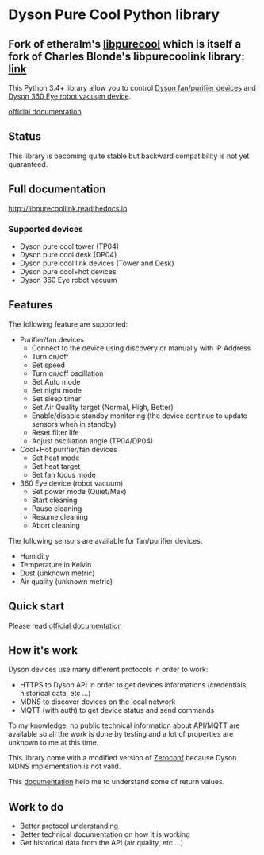 # Dyson Pure Cool Python library

## Fork of etheralm's [libpurecool](https://github.com/etheralm/libpurecool) which is  itself a fork of Charles Blonde's libpurecoolink library: [link](https://github.com/CharlesBlonde/libpurecoollink)

This Python 3.4+ library allow you to control [Dyson fan/purifier devices](http://www.dyson.com/air-treatment/purifiers/dyson-pure-hot-cool-link.aspx) and [Dyson 360 Eye robot vacuum device](http://www.dyson.com/vacuum-cleaners/robot/dyson-360-eye.aspx).

[official documentation](http://libpurecoollink.readthedocs.io)

## Status

This library is becoming quite stable but backward compatibility is not yet guaranteed.

## Full documentation

http://libpurecoollink.readthedocs.io

### Supported devices

* Dyson pure cool tower (TP04)
* Dyson pure cool desk (DP04)
* Dyson pure cool link devices (Tower and Desk)
* Dyson pure cool+hot devices
* Dyson 360 Eye robot vacuum

## Features

The following feature are supported:

* Purifier/fan devices
    * Connect to the device using discovery or manually with IP Address
    * Turn on/off
    * Set speed
    * Turn on/off oscillation
    * Set Auto mode
    * Set night mode
    * Set sleep timer
    * Set Air Quality target (Normal, High, Better)
    * Enable/disable standby monitoring (the device continue to update sensors when in standby)
    * Reset filter life
    * Adjust oscillation angle (TP04/DP04)
* Cool+Hot purifier/fan devices
    * Set heat mode
    * Set heat target
    * Set fan focus mode
* 360 Eye device (robot vacuum)
    * Set power mode (Quiet/Max)
    * Start cleaning
    * Pause cleaning
    * Resume cleaning
    * Abort cleaning

The following sensors are available for fan/purifier devices:

* Humidity
* Temperature in Kelvin
* Dust (unknown metric)
* Air quality (unknown metric)

## Quick start

Please read [official documentation](http://libpurecoollink.readthedocs.io)

## How it's work

Dyson devices use many different protocols in order to work:

* HTTPS to Dyson API in order to get devices informations (credentials, historical data, etc ...)
* MDNS to discover devices on the local network
* MQTT (with auth) to get device status and send commands

To my knowledge, no public technical information about API/MQTT are available so all the work is done by testing and a lot of properties are unknown to me at this time.

This library come with a modified version of [Zeroconf](https://github.com/jstasiak/python-zeroconf) because Dyson MDNS implementation is not valid.

This [documentation](https://github.com/shadowwa/Dyson-MQTT2RRD) help me to understand some of return values.

## Work to do

* Better protocol understanding
* Better technical documentation on how it is working
* Get historical data from the API (air quality, etc ...)
